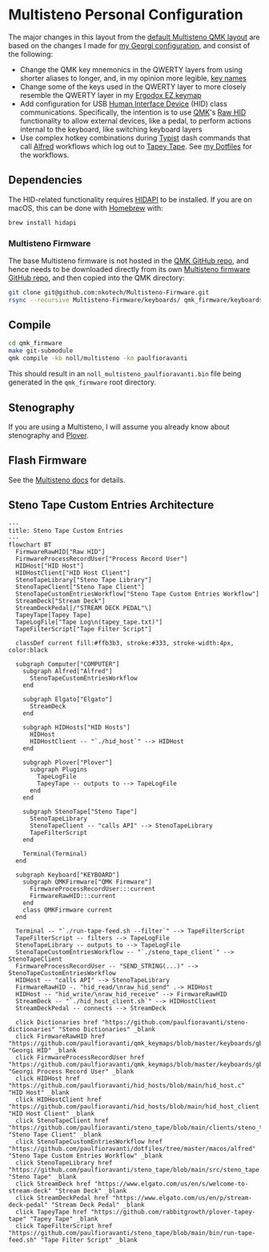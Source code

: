 # Multisteno Personal Configuration

The major changes in this layout from the [default Multisteno QMK layout][]
are based on the changes I made for [my Georgi configuration][], and consist of
the following:

- Change the QMK key mnemonics in the QWERTY layers from using shorter aliases
  to longer, and, in my opinion more legible, [key names][]
- Change some of the keys used in the QWERTY layer to more closely resemble the
  QWERTY layer in my [Ergodox EZ keymap][]
- Add configuration for USB [Human Interface Device][] (HID) class
  communications. Specifically, the intention is to use [QMK][]'s [Raw HID][]
  functionality to allow external devices, like a pedal, to perform actions
  internal to the keyboard, like switching keyboard layers
- Use complex hotkey combinations during [Typist][] dash commands that call
  [Alfred][] workflows which log out to [Tapey Tape][]. See [my Dotfiles][] for
  the workflows.

## Dependencies

The HID-related functionality requires [HIDAPI][] to be installed. If you
are on macOS, this can be done with [Homebrew][] with:

```sh
brew install hidapi
```

### Multisteno Firmware

The base Multisteno firmware is not hosted in the [QMK GitHub repo][], and hence
needs to be downloaded directly from its own [Multisteno firmware GitHub
repo][], and then copied into the QMK directory:

```sh
git clone git@github.com:nkotech/Multisteno-Firmware.git
rsync --recursive Multisteno-Firmware/keyboards/ qmk_firmware/keyboards/
```

## Compile

```sh
cd qmk_firmware
make git-submodule
qmk compile -kb noll/multisteno -km paulfioravanti
```

This should result in an `noll_multisteno_paulfioravanti.bin` file being
generated in the `qmk_firmware` root directory.

## Stenography

If you are using a Multisteno, I will assume you already know about stenography
and [Plover][].

## Flash Firmware

See the [Multisteno docs][] for details.

## Steno Tape Custom Entries Architecture

```mermaid
---
title: Steno Tape Custom Entries
---
flowchart BT
  FirmwareRawHID["Raw HID"]
  FirmwareProcessRecordUser["Process Record User"]
  HIDHost["HID Host"]
  HIDHostClient["HID Host Client"]
  StenoTapeLibrary["Steno Tape Library"]
  StenoTapeClient["Steno Tape Client"]
  StenoTapeCustomEntriesWorkflow["Steno Tape Custom Entries Workflow"]
  StreamDeck["Stream Deck"]
  StreamDeckPedal[/"STREAM DECK PEDAL"\]
  TapeyTape[Tapey Tape]
  TapeLogFile["Tape Log\n(tapey_tape.txt)"]
  TapeFilterScript["Tape Filter Script"]

  classDef current fill:#ffb3b3, stroke:#333, stroke-width:4px, color:black

  subgraph Computer["COMPUTER"]
    subgraph Alfred["Alfred"]
      StenoTapeCustomEntriesWorkflow
    end

    subgraph Elgato["Elgato"]
      StreamDeck
    end

    subgraph HIDHosts["HID Hosts"]
      HIDHost
      HIDHostClient -- "`./hid_host`" --> HIDHost
    end

    subgraph Plover["Plover"]
      subgraph Plugins
        TapeLogFile
        TapeyTape -- outputs to --> TapeLogFile
      end
    end

    subgraph StenoTape["Steno Tape"]
      StenoTapeLibrary
      StenoTapeClient -- "calls API" --> StenoTapeLibrary
      TapeFilterScript
    end

    Terminal(Terminal)
  end

  subgraph Keyboard["KEYBOARD"]
    subgraph QMKFirmware["QMK Firmware"]
      FirmwareProcessRecordUser:::current
      FirmwareRawHID:::current
    end
    class QMKFirmware current
  end

  Terminal -- "`./run-tape-feed.sh --filter`" --> TapeFilterScript
  TapeFilterScript -- filters --> TapeLogFile
  StenoTapeLibrary -- outputs to --> TapeLogFile
  StenoTapeCustomEntriesWorkflow -- "`./steno_tape_client`" --> StenoTapeClient
  FirmwareProcessRecordUser -- "SEND_STRING(...)" --> StenoTapeCustomEntriesWorkflow
  HIDHost -- "calls API" --> StenoTapeLibrary
  FirmwareRawHID -. "hid_read/\nraw_hid_send" .-> HIDHost
  HIDHost -- "hid_write/\nraw_hid_receive" --> FirmwareRawHID
  StreamDeck -- "`./hid_host_client.sh`" --> HIDHostClient
  StreamDeckPedal -- connects --> StreamDeck

  click Dictionaries href "https://github.com/paulfioravanti/steno-dictionaries" "Steno Dictionaries" _blank
  click FirmwareRawHID href "https://github.com/paulfioravanti/qmk_keymaps/blob/master/keyboards/gboards/georgi/keymaps/paulfioravanti/user/hid.c" "Georgi HID" _blank
  click FirmwareProcessRecordUser href "https://github.com/paulfioravanti/qmk_keymaps/blob/master/keyboards/gboards/georgi/keymaps/paulfioravanti/user/process_record_user.c" "Georgi Process Record User" _blank
  click HIDHost href "https://github.com/paulfioravanti/hid_hosts/blob/main/hid_host.c" "HID Host" _blank
  click HIDHostClient href "https://github.com/paulfioravanti/hid_hosts/blob/main/hid_host_client.sh" "HID Host Client" _blank
  click StenoTapeClient href "https://github.com/paulfioravanti/steno_tape/blob/main/clients/steno_tape_client.c" "Steno Tape Client" _blank
  click StenoTapeCustomEntriesWorkflow href "https://github.com/paulfioravanti/dotfiles/tree/master/macos/alfred" "Steno Tape Custom Entries Workflow" _blank
  click StenoTapeLibrary href "https://github.com/paulfioravanti/steno_tape/blob/main/src/steno_tape.c" "Steno Tape" _blank
  click StreamDeck href "https://www.elgato.com/us/en/s/welcome-to-stream-deck" "Stream Deck" _blank
  click StreamDeckPedal href "https://www.elgato.com/us/en/p/stream-deck-pedal" "Stream Deck Pedal" _blank
  click TapeyTape href "https://github.com/rabbitgrowth/plover-tapey-tape" "Tapey Tape" _blank
  click TapeFilterScript href "https://github.com/paulfioravanti/steno_tape/blob/main/bin/run-tape-feed.sh" "Tape Filter Script" _blank
```

[Alfred]: https://www.alfredapp.com/
[default Multisteno QMK layout]: https://github.com/nkotech/Multisteno-Firmware/blob/main/keyboards/noll/multisteno/keymaps/default/keymap.c
[Ergodox EZ keymap]: ../../../../ergodox_ez/keymaps/paulfioravanti/keymap.c
[HIDAPI]: https://github.com/libusb/hidapi
[Homebrew]: https://brew.sh/
[Human Interface Device]: https://en.wikipedia.org/wiki/USB_human_interface_device_class
[key names]: https://github.com/qmk/qmk_firmware/blob/master/docs/keycodes.md
[Multisteno docs]: https://github.com/nkotech/Multisteno-Firmware
[Multisteno firmware GitHub repo]: https://github.com/nkotech/Multisteno-Firmware
[my Dotfiles]: https://github.com/paulfioravanti/dotfiles/tree/master/macos/alfred
[my Georgi configuration]: ../../../../gboards/georgi/keymaps/paulfioravanti/
[Plover]: https://www.openstenoproject.org/plover/
[QMK]: https://qmk.fm/
[QMK GitHub repo]: https://github.com/qmk/qmk_firmware
[Raw HID]: https://docs.qmk.fm/#/feature_rawhid
[Tapey Tape]: https://github.com/rabbitgrowth/plover-tapey-tape
[Typist]: https://github.com/mmaulwurff/typist.pk3
